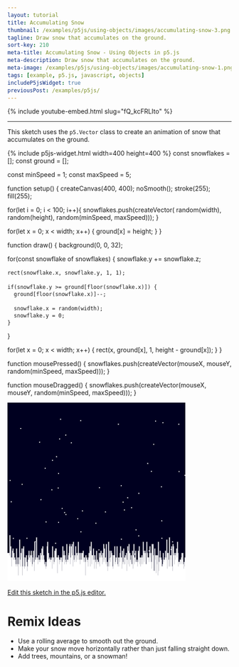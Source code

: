 ```yaml
---
layout: tutorial
title: Accumulating Snow
thumbnail: /examples/p5js/using-objects/images/accumulating-snow-3.png
tagline: Draw snow that accumulates on the ground.
sort-key: 210
meta-title: Accumulating Snow - Using Objects in p5.js
meta-description: Draw snow that accumulates on the ground.
meta-image: /examples/p5js/using-objects/images/accumulating-snow-1.png
tags: [example, p5.js, javascript, objects]
includeP5jsWidget: true
previousPost: /examples/p5js/
---
```


{% include youtube-embed.html slug="fQ_kcFRLIto" %}

---

This sketch uses the `p5.Vector` class to create an animation of snow that accumulates on the ground.

{% include p5js-widget.html width=400 height=400 %}
const snowflakes = [];
const ground = [];

const minSpeed = 1;
const maxSpeed = 5;

function setup() {
  createCanvas(400, 400);
  noSmooth();
  stroke(255);
  fill(255);

  for(let i = 0; i < 100; i++){
    snowflakes.push(createVector(
      random(width), random(height),
      random(minSpeed, maxSpeed)));
  }

  for(let x = 0; x < width; x++) {
    ground[x] = height;
  }
}

function draw() {
  background(0, 0, 32);

  for(const snowflake of snowflakes) {
    snowflake.y += snowflake.z;

    rect(snowflake.x, snowflake.y, 1, 1);

    if(snowflake.y >= ground[floor(snowflake.x)]) {
      ground[floor(snowflake.x)]--;

      snowflake.x = random(width);
      snowflake.y = 0;
    }
  }

  for(let x = 0; x < width; x++) {
    rect(x, ground[x], 1, height - ground[x]);
  }
}

function mousePressed() {
  snowflakes.push(createVector(mouseX, mouseY,
                               random(minSpeed, maxSpeed)));
}

function mouseDragged() {
  snowflakes.push(createVector(mouseX, mouseY,
                               random(minSpeed, maxSpeed)));
}
</script>

![accumulating snow](/examples/p5js/using-objects/images/accumulating-snow-2.gif)

[Edit this sketch in the p5.js editor.](https://editor.p5js.org/KevinWorkman/sketches/PvtHm8EIe)

# Remix Ideas

- Use a rolling average to smooth out the ground.
- Make your snow move horizontally rather than just falling straight down.
- Add trees, mountains, or a snowman!